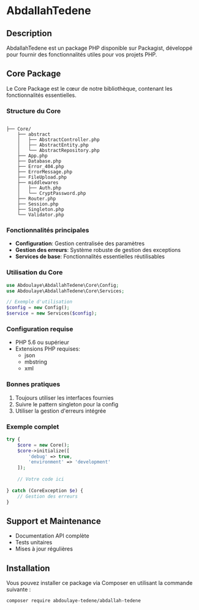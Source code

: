 # AbdallahTedene

## Description
AbdallahTedene est un package PHP disponible sur Packagist, développé pour fournir des fonctionnalités utiles pour vos projets PHP.

## Core Package

Le Core Package est le cœur de notre bibliothèque, contenant les fonctionnalités essentielles.

### Structure du Core
```

├── Core/
    ├── abstract
    │   ├── AbstractController.php
    │   ├── AbstractEntity.php
    │   └── AbstractRepository.php
    ├── App.php
    ├── Database.php
    ├── Error_404.php
    ├── ErrorMessage.php
    ├── FileUpload.php
    ├── middlewares
    │   ├── Auth.php
    │   └── CryptPassword.php
    ├── Router.php
    ├── Session.php
    ├── Singleton.php
    └── Validator.php
```

### Fonctionnalités principales
- **Configuration**: Gestion centralisée des paramètres
- **Gestion des erreurs**: Système robuste de gestion des exceptions
- **Services de base**: Fonctionnalités essentielles réutilisables

### Utilisation du Core
```php
use Abdoulaye\AbdallahTedene\Core\Config;
use Abdoulaye\AbdallahTedene\Core\Services;

// Exemple d'utilisation
$config = new Config();
$service = new Services($config);
```

### Configuration requise
- PHP 5.6 ou supérieur
- Extensions PHP requises:
  - json
  - mbstring
  - xml

### Bonnes pratiques
1. Toujours utiliser les interfaces fournies
2. Suivre le pattern singleton pour la config
3. Utiliser la gestion d'erreurs intégrée

### Exemple complet
```php
try {
    $core = new Core();
    $core->initialize([
        'debug' => true,
        'environment' => 'development'
    ]);
    
    // Votre code ici
    
} catch (CoreException $e) {
    // Gestion des erreurs
}
```

## Support et Maintenance
- Documentation API complète
- Tests unitaires
- Mises à jour régulières

## Installation
Vous pouvez installer ce package via Composer en utilisant la commande suivante :

```bash
composer require abdoulaye-tedene/abdallah-tedene
```
